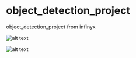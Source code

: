 # object_detection_project
object_detection_project
from infinyx

![alt text](https://github.com/AI-infinyx/object_detection_project/blob/main/readme_ssd_example.jpg)

![alt text](https://github.com/AI-infinyx/object_detection_project/blob/main/gun.jpg)
